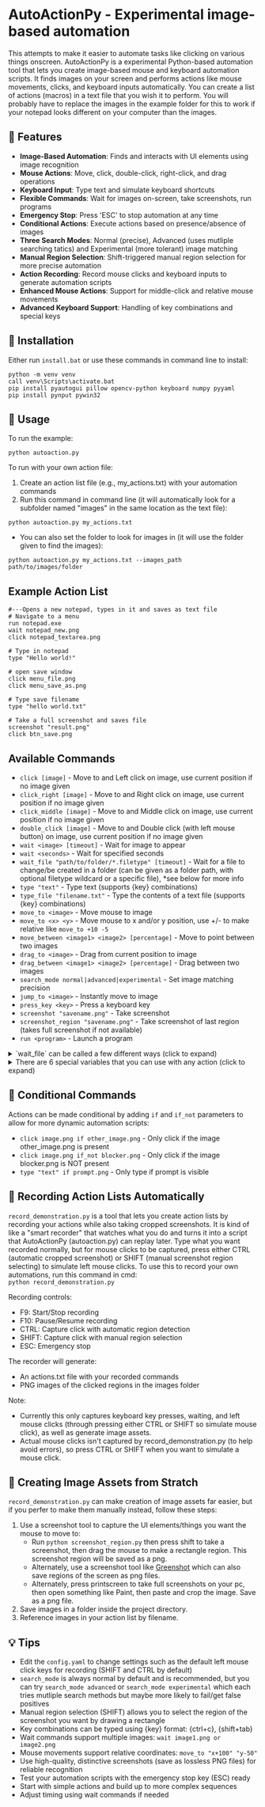 # AutoActionPy - Experimental image-based automation

This attempts to make it easier to automate tasks like clicking on various things onscreen. AutoActionPy is a experimental Python-based automation tool that lets you create image-based mouse and keyboard automation scripts. It finds images on your screen and performs actions like mouse movements, clicks, and keyboard inputs automatically. You can create a list of actions (macros) in a text file that you wish it to perform.
You will probably have to replace the images in the example folder for this to work if your notepad looks different on your computer than the images.

## 🌟 Features

- **Image-Based Automation**: Finds and interacts with UI elements using image recognition
- **Mouse Actions**: Move, click, double-click, right-click, and drag operations
- **Keyboard Input**: Type text and simulate keyboard shortcuts
- **Flexible Commands**: Wait for images on-screen, take screenshots, run programs
- **Emergency Stop**: Press 'ESC' to stop automation at any time
- **Conditional Actions**: Execute actions based on presence/absence of images
- **Three Search Modes**: Normal (precise), Advanced (uses mutliple searching tatics) and Experimental (more tolerant) image matching
- **Manual Region Selection**: Shift-triggered manual region selection for more precise automation
- **Action Recording**: Record mouse clicks and keyboard inputs to generate automation scripts
- **Enhanced Mouse Actions**: Support for middle-click and relative mouse movements
- **Advanced Keyboard Support**: Handling of key combinations and special keys

## 🚀 Installation

Either run `install.bat` or use these commands in command line to install:
```
python -m venv venv
call venv\Scripts\activate.bat
pip install pyautogui pillow opencv-python keyboard numpy pyyaml
pip install pynput pywin32
```

## 📝 Usage

To run the example:
```
python autoaction.py
```

To run with your own action file:  
  1. Create an action list file (e.g., my_actions.txt) with your automation commands
  2. Run this command in command line (it will automatically look for a subfolder named "images" in the same location as the text file):
```
python autoaction.py my_actions.txt
```  
  - You can also set the folder to look for images in (it will use the folder given to find the images):
```
python autoaction.py my_actions.txt --images_path path/to/images/folder
```

## Example Action List
```text
#---Opens a new notepad, types in it and saves as text file
# Navigate to a menu
run notepad.exe
wait notepad_new.png
click notepad_textarea.png

# Type in notepad
type "Hello world!"

# open save window
click menu_file.png
click menu_save_as.png

# Type save filename
type "hello world.txt"

# Take a full screenshot and saves file
screenshot "result.png"
click btn_save.png
```

## Available Commands

- `click [image]` - Move to and Left click on image, use current position if no image given
- `click_right [image]` - Move to and Right click on image, use current position if no image given
- `click_middle [image]` - Move to and Middle click on image, use current position if no image given
- `double_click [image]` - Move to and Double click (with left mouse button) on image, use current position if no image given
- `wait <image> [timeout]` - Wait for image to appear
- `wait <seconds>` - Wait for specified seconds
- `wait_file "path/to/folder/*.filetype" [timeout]` - Wait for a file to change/be created in a folder (can be given as a folder path, with optional filetype wildcard or a specific file), *see below for more info
- `type "text"` - Type text (supports {key} combinations)
- `type_file "filename.txt"` - Type the contents of a text file (supports {key} combinations)
- `move_to <image>` - Move mouse to image
- `move_to <x> <y>` - Move mouse to x and/or y position, use +/- to make relative like `move_to +10 -5`
- `move_between <image1> <image2> [percentage]` - Move to point between two images
- `drag_to <image>` - Drag from current position to image
- `drag_between <image1> <image2> [percentage]` - Drag between two images
- `search_mode normal|advanced|experimental` - Set image matching precision
- `jump_to <image>` - Instantly move to image
- `press_key <key>` - Press a keyboard key
- `screenshot "savename.png"` - Take screenshot
- `screenshot_region "savename.png"` - Take screenshot of last region (takes full screenshot if not available)
- `run <program>` - Launch a program

<details>
  <summary>`wait_file` can be called a few different ways (click to expand)</summary>

  1) ``wait_file "path/to/folder"`` - This will wait for any file to change/be created inside that folder  
  2) ``wait_file "path/to/folder/*.wav"`` - This will wait for any file of the given filetype to change/be created  
  3) ``wait_file "path/to/folder/myfile.txt"`` - This will wait for the file named `myfile.txt` to be modified  
  4) ``wait_file`` also saves two special variables that can be called later by other actions, these are `%LAST_FILENAME%` and `%LAST_FILEPATH%`. You can use them like this:  
      - ``type "last file saved was: %LAST_FILENAME%"`` and ``type "The full filepath was %LAST_FILEPATH%"``

</details>
     
<details>
  <summary>There are 6 special variables that you can use with any action (click to expand)</summary>
  
   1) `%LAST_SUCCESS%` - states if last action was successful (true/false)  
   2) `%LAST_X%` - last mouse x  
   3) `%LAST_Y%` - last mouse y  
   4) `%LAST_MESSAGE%` - last message sent  
   5) `%LAST_FILENAME%` - filename of last file `wait_file` waited for  
   6) `%LAST_FILEPATH%` - filepath to last file `wait_file` waited for
</details>



## 🎯 Conditional Commands

Actions can be made conditional by adding `if` and `if_not` parameters to allow for more dynamic automation scripts:
- `click image.png if other_image.png` - Only click if the image other_image.png is present
- `click image.png if_not blocker.png` - Only click if the image blocker.png is NOT present
- `type "text" if prompt.png` - Only type if prompt is visible

## 🎥 Recording Action Lists Automatically
`record_demonstration.py` is a tool that lets you create action lists by recording your actions while also taking cropped screenshots. 
It is kind of like a "smart recorder" that watches what you do and turns it into a script that AutoActionPy (autoaction.py) can replay later.
Type what you want recorded normally, but for mouse clicks to be captured, press either CTRL (automatic cropped screenshot) or SHIFT (manual screenshot region selecting) to simulate left mouse clicks.
To use this to record your own automations, run this command in cmd:  
`python record_demonstration.py`  

Recording controls:
- F9: Start/Stop recording
- F10: Pause/Resume recording
- CTRL: Capture click with automatic region detection
- SHIFT: Capture click with manual region selection
- ESC: Emergency stop

The recorder will generate:
- An actions.txt file with your recorded commands
- PNG images of the clicked regions in the images folder

Note: 
- Currently this only captures keyboard key presses, waiting, and left mouse clicks (through pressing either CTRL or SHIFT so simulate mouse click), as well as generate image assets.
- Actual mouse clicks isn't captured by record_demonstration.py (to help avoid errors), so press CTRL or SHIFT when you want to simulate a mouse click.

## 📸 Creating Image Assets from Stratch
`record_demonstration.py` can make creation of image assets far easier, but if you perfer to make them manually instead, follow these steps:  
1. Use a screenshot tool to capture the UI elements/things you want the mouse to move to:
   - Run `python screenshot_region.py` then press shift to take a screenshot, then drag the mouse to make a rectangle region. This screenshot region will be saved as a png.
   - Alternately, use a screenshot tool like [Greenshot](https://getgreenshot.org/downloads/) which can also save regions of the screen as png files.
   - Alternately, press printscreen to take full screenshots on your pc, then open something like Paint, then paste and crop the image. Save as a png file.
2. Save images in a folder inside the project directory.
3. Reference images in your action list by filename.

## 💡 Tips
- Edit the `config.yaml` to change settings such as the default left mouse click keys for recording (SHIFT and CTRL by default)
- `search_mode` is always normal by default and is recommended, but you can try `search_mode advanced` or `search_mode experimental` which each tries mutliple search methods but maybe more likely to fail/get false positives
- Manual region selection (SHIFT) allows you to select the region of the screenshot you want by drawing a rectangle
- Key combinations can be typed using {key} format: {ctrl+c}, {shift+tab}
- Wait commands support multiple images: `wait image1.png or image2.png`
- Mouse movements support relative coordinates: `move_to "x+100" "y-50"`
- Use high-quality, distinctive screenshots (save as lossless PNG files) for reliable recognition
- Test your automation scripts with the emergency stop key (ESC) ready
- Start with simple actions and build up to more complex sequences
- Adjust timing using wait commands if needed

